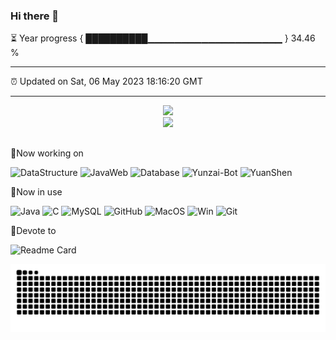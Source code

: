 ### Hi there 👋

⏳ Year progress { ██████████▁▁▁▁▁▁▁▁▁▁▁▁▁▁▁▁▁▁▁▁ } 34.46 %

---

⏰ Updated on Sat, 06 May 2023 18:16:20 GMT

---
<div align="center">
<img src=https://github-readme-stats.vercel.app/api?username=lingyunmo&show_icons=true&theme=radical>
</div>
<div align="center">
<img src=https://github-readme-stats.vercel.app/api/top-langs/?username=lingyunmo&layout=compact&theme=radical>
</div>

##
:pushpin:Now working on

![DataStructure](https://img.shields.io/badge/DataStructure-C%2FC%2B%2B-brightgreen?style=plastic)
![JavaWeb](https://img.shields.io/badge/JavaWeb-Java/HTML/JavaScript-orange?style=plastic)
![Database](https://img.shields.io/badge/Database-MySQL-blue?style=plastic)
![Yunzai-Bot](https://img.shields.io/badge/Yunzai--Bot-Node.js-red?style=plastic)
![YuanShen](https://img.shields.io/badge/Genshin%20Impact-202797524-blueviolet?style=plastic)

:penguin:Now in use

![Java](https://img.shields.io/badge/java-green?style=plastic)
![C](https://img.shields.io/badge/C-green?style=plastic&logo=c&logoColor=white)
![MySQL](https://img.shields.io/badge/mysql-blueviolet?style=plastic&logo=mysql&logoColor=white)
![GitHub](https://img.shields.io/badge/GitHub-red?style=plastic&logo=github)
![MacOS](https://img.shields.io/badge/MacOS-blue?style=plastic&logo=apple)
![Win](https://img.shields.io/badge/Windows-blue?style=plastic&logo=windows)
![Git](https://img.shields.io/badge/Git-yellowgreen?style=plastic&logo=git&logoColor=white)

:rocket:Devote to

![Readme Card](https://github-readme-stats.vercel.app/api/pin/?username=lingyunmo&repo=dataStructureLearning)

![](https://raw.githubusercontent.com/lingyunmo/lingyunmo/main/assets/github-contribution-grid-snake.svg)



